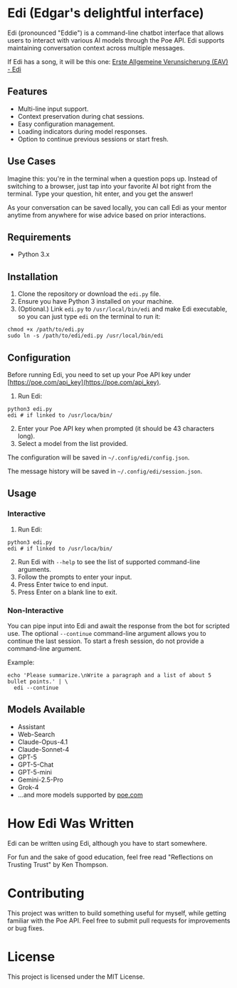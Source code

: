# Edi (Edgar's delightful interface)

Edi (pronounced "Eddie") is a command-line chatbot interface that allows users to interact with various AI models through the Poe API.
Edi supports maintaining conversation context across multiple messages.

If Edi has a song, it will be this one: [Erste Allgemeine Verunsicherung (EAV) - Edi](https://www.youtube.com/watch?v=QN1Ek7pAoVc)

## Features

- Multi-line input support.
- Context preservation during chat sessions.
- Easy configuration management.
- Loading indicators during model responses.
- Option to continue previous sessions or start fresh.

## Use Cases

Imagine this: you're in the terminal when a question pops up.
Instead of switching to a browser, just tap into your favorite AI bot right from the terminal.
Type your question, hit enter, and you get the answer!

As your conversation can be saved locally, you can call Edi as your mentor anytime from anywhere for wise advice based on prior interactions.

## Requirements

- Python 3.x

## Installation

1. Clone the repository or download the `edi.py` file.
2. Ensure you have Python 3 installed on your machine.
3. (Optional.) Link `edi.py` to `/usr/local/bin/edi` and make Edi executable, so you can just type `edi` on the terminal to run it:
```shell
chmod +x /path/to/edi.py
sudo ln -s /path/to/edi/edi.py /usr/local/bin/edi
```

## Configuration

Before running Edi, you need to set up your Poe API key under [https://poe.com/api_key](https://poe.com/api_key).

1. Run Edi:
```shell
python3 edi.py
edi # if linked to /usr/loca/bin/
```
2. Enter your Poe API key when prompted (it should be 43 characters long).
3. Select a model from the list provided.

The configuration will be saved in `~/.config/edi/config.json`.

The message history will be saved in `~/.config/edi/session.json`.

## Usage

### Interactive

1. Run Edi:
```shell
python3 edi.py
edi # if linked to /usr/loca/bin/
```
2. Run Edi with `--help` to see the list of supported command-line arguments.
3. Follow the prompts to enter your input.
4. Press Enter twice to end input.
5. Press Enter on a blank line to exit.

### Non-Interactive

You can pipe input into Edi and await the response from the bot for scripted use.
The optional `--continue` command-line argument allows you to continue the last session.
To start a fresh session, do not provide a command-line argument.

Example:
```shell
echo 'Please summarize.\nWrite a paragraph and a list of about 5 bullet points.' | \
  edi --continue
```

## Models Available

* Assistant
* Web-Search
* Claude-Opus-4.1
* Claude-Sonnet-4
* GPT-5
* GPT-5-Chat
* GPT-5-mini
* Gemini-2.5-Pro
* Grok-4
* ...and more models supported by [poe.com](https://poe.com/about)

# How Edi Was Written

Edi can be written using Edi, although you have to start somewhere.

For fun and the sake of good education, feel free read "Reflections on Trusting Trust" by Ken Thompson. 

# Contributing

This project was written to build something useful for myself, while getting familiar with the Poe API.
Feel free to submit pull requests for improvements or bug fixes.

# License

This project is licensed under the MIT License.
